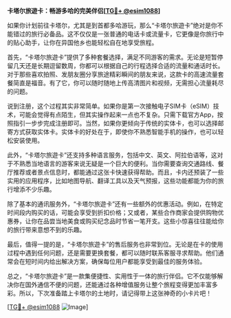 **卡塔尔旅遊卡：畅游多哈的完美伴侣[[TG💪+ @esim1088](https://t.me/s/esim1088)]**

如果你计划前往卡塔尔，尤其是到首都多哈游玩，那么“卡塔尔旅遊卡”绝对是你不能错过的旅行必备品。这不仅仅是一张普通的电话卡或流量卡，它更像是你旅行中的贴心助手，让你在异国他乡也能轻松自在地享受旅程。

首先，“卡塔尔旅遊卡”提供了多种套餐选择，满足不同游客的需求。无论是短暂停留几天还是长期逗留数周，你都可以根据自己的行程选择合适的流量和通话时长。对于那些喜欢拍照、发朋友圈分享旅途精彩瞬间的朋友来说，这款卡的高速流量套餐简直是福音。有了它，你可以随时随地上传高清图片和视频，无需担心流量耗尽的问题。

说到注册，这个过程其实非常简单。如果你是第一次接触电子SIM卡（eSIM）技术，可能会觉得有点陌生，但其实操作起来一点也不复杂。只需下载官方App，按照指引一步步完成注册即可。当然，如果你更倾向于传统的实体卡，也可以选择邮寄方式获取实体卡。实体卡的好处在于，即使你不熟悉智能手机的操作，也可以轻松安装使用。

此外，“卡塔尔旅遊卡”还支持多种语言服务，包括中文、英文、阿拉伯语等，这对于不熟悉当地语言的游客来说无疑是一个巨大的便利。当你需要查询交通路线、餐厅推荐或者景点信息时，都能通过这张卡快速获得帮助。而且，卡内还预装了一些实用的应用程序，比如地图导航、翻译工具以及天气预报，这些功能都能为你的旅行增添不少乐趣。

除了基本的通讯服务外，“卡塔尔旅遊卡”还有一些额外的优惠活动。例如，在特定时间段内购买的话，可能会享受到折扣价格；又或者，某些合作商家会提供购物优惠券，让你在品尝当地美食或购买纪念品时节省一笔开支。这些小惊喜往往能给你的旅行带来意想不到的乐趣。

最后，值得一提的是，“卡塔尔旅遊卡”的售后服务也非常到位。无论是在卡的使用过程中遇到任何问题，还是需要更换套餐，都可以随时联系客服寻求帮助。他们通常会在短时间内给出解决方案，确保每位用户都能享受到最佳的服务体验。

总之，“卡塔尔旅遊卡”是一款集便捷性、实用性于一体的旅行伴侣。它不仅能够解决你在国外通信不便的问题，还能通过各种增值服务让整个旅程变得更加丰富多彩。所以，下次准备踏上卡塔尔的土地时，请记得带上这张神奇的小卡片吧！

[[TG💪+ @esim1088](https://t.me/s/esim1088) ![Image](https://i.postimg.cc/4NQfJmqS/Snipaste-2025-05-13-00-14-12.png)]